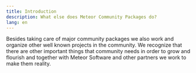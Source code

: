 ```yaml
---
title: Introduction
description: What else does Meteor Community Packages do?
lang: en
---
```


Besides taking care of major community packages we also work and organize other well known projects in the community. We recognize that there are other important things that community needs in order to grow and flourish and together with Meteor Software and other partners we work to make them reality.
